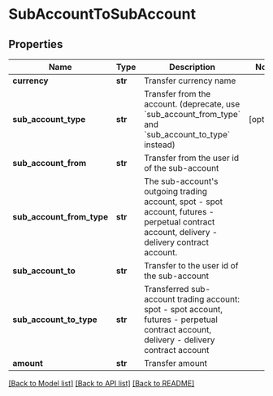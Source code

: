 # SubAccountToSubAccount

## Properties
Name | Type | Description | Notes
------------ | ------------- | ------------- | -------------
**currency** | **str** | Transfer currency name | 
**sub_account_type** | **str** | Transfer from the account. (deprecate, use &#x60;sub_account_from_type&#x60; and &#x60;sub_account_to_type&#x60; instead) | [optional] 
**sub_account_from** | **str** | Transfer from the user id of the sub-account | 
**sub_account_from_type** | **str** | The sub-account&#39;s outgoing trading account, spot - spot account, futures - perpetual contract account, delivery - delivery contract account. | 
**sub_account_to** | **str** | Transfer to the user id of the sub-account | 
**sub_account_to_type** | **str** | Transferred sub-account trading account: spot - spot account, futures - perpetual contract account, delivery - delivery contract account | 
**amount** | **str** | Transfer amount | 

[[Back to Model list]](../README.md#documentation-for-models) [[Back to API list]](../README.md#documentation-for-api-endpoints) [[Back to README]](../README.md)


